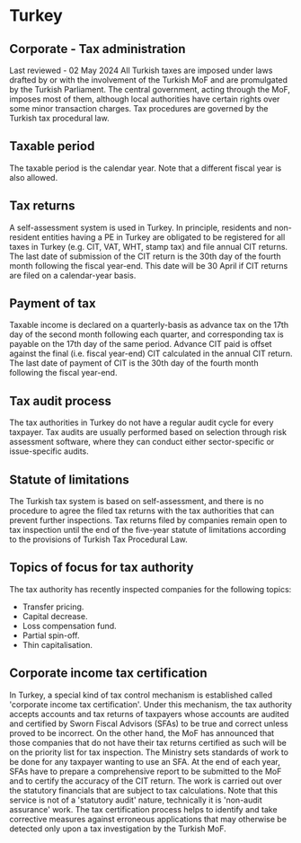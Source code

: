 # Turkey
## Corporate - Tax administration
Last reviewed - 02 May 2024
All Turkish taxes are imposed under laws drafted by or with the involvement of the Turkish MoF and are promulgated by the Turkish Parliament. The central government, acting through the MoF, imposes most of them, although local authorities have certain rights over some minor transaction charges. Tax procedures are governed by the Turkish tax procedural law.
## Taxable period
The taxable period is the calendar year. Note that a different fiscal year is also allowed.
## Tax returns
A self-assessment system is used in Turkey.
In principle, residents and non-resident entities having a PE in Turkey are obligated to be registered for all taxes in Turkey (e.g. CIT, VAT, WHT, stamp tax) and file annual CIT returns.
The last date of submission of the CIT return is the 30th day of the fourth month following the fiscal year-end. This date will be 30 April if CIT returns are filed on a calendar-year basis. 
## Payment of tax
Taxable income is declared on a quarterly-basis as advance tax on the 17th day of the second month following each quarter, and corresponding tax is payable on the 17th day of the same period. Advance CIT paid is offset against the final (i.e. fiscal year-end) CIT calculated in the annual CIT return.
The last date of payment of CIT is the 30th day of the fourth month following the fiscal year-end. 
## Tax audit process
The tax authorities in Turkey do not have a regular audit cycle for every taxpayer. Tax audits are usually performed based on selection through risk assessment software, where they can conduct either sector-specific or issue-specific audits.
## Statute of limitations
The Turkish tax system is based on self-assessment, and there is no procedure to agree the filed tax returns with the tax authorities that can prevent further inspections. Tax returns filed by companies remain open to tax inspection until the end of the five-year statute of limitations according to the provisions of Turkish Tax Procedural Law.
## Topics of focus for tax authority
The tax authority has recently inspected companies for the following topics:
  * Transfer pricing.
  * Capital decrease.
  * Loss compensation fund.
  * Partial spin-off.
  * Thin capitalisation.


## Corporate income tax certification
In Turkey, a special kind of tax control mechanism is established called 'corporate income tax certification'. Under this mechanism, the tax authority accepts accounts and tax returns of taxpayers whose accounts are audited and certified by Sworn Fiscal Advisors (SFAs) to be true and correct unless proved to be incorrect. On the other hand, the MoF has announced that those companies that do not have their tax returns certified as such will be on the priority list for tax inspection. The Ministry sets standards of work to be done for any taxpayer wanting to use an SFA. At the end of each year, SFAs have to prepare a comprehensive report to be submitted to the MoF and to certify the accuracy of the CIT return.
The work is carried out over the statutory financials that are subject to tax calculations. Note that this service is not of a 'statutory audit' nature, technically it is 'non-audit assurance' work.
The tax certification process helps to identify and take corrective measures against erroneous applications that may otherwise be detected only upon a tax investigation by the Turkish MoF.

